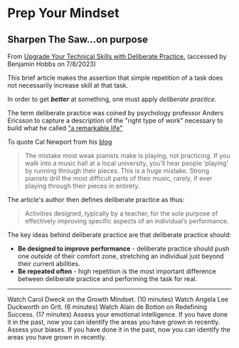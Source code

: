 # Prep Your Mindset

## Sharpen The Saw...on purpose
From [Upgrade Your Technical Skills with Deliberate Practice.](https://web.archive.org/web/20160616225417/http://www.happybearsoftware.com/upgrade-your-technical-skills-with-deliberate-practice) (accessed by Benjamin Hobbs on 7/8/2023)

This brief article makes the assertion that simple repetition of a task does not necessarily increase skill at that task.

In order to get ***better*** at something, one must apply *deliberate practice.*

The term deliberate practice was coined by psychology professor Anders Ericsson to capture a description of the "right type of work" necessary to build what he called ["a remarkable life"]() 

To quote Cal Newport from his [blog](https://calnewport.com/flow-is-the-opiate-of-the-medicore-advice-on-getting-better-from-an-accomplished-piano-player/) 

   > The mistake most weak pianists make is playing, not practicing. If you walk into a music hall at a local university, you’ll hear people ‘playing’ by running through their pieces. This is a huge mistake. Strong pianists drill the most difficult parts of their music, rarely, if ever playing through their pieces in entirety. 

The article's author then defines deliberate practice as thus:

   > Activities designed, typically by a teacher, for the sole purpose of effectively improving specific aspects of an individual’s performance.

The key ideas behind deliberate practice are that deliberate practice should:

* **Be designed to improve performance** - deliberate practice should push one *outside* of their comfort zone, stretching an individual just beyond their current abilities.
* **Be repeated often** - high repetition is the most important difference between deliberate practice and performing the task for real. 
* **








Watch Carol Dweck on the Growth Mindset. (10 minutes)
Watch Angela Lee Duckworth on Grit. (6 minutes)
Watch Alain de Botton on Redefining Success. (17 minutes)
Assess your emotional intelligence. If you have done it in the past, now you can identify the areas you have grown in recently.
Assess your biases. If you have done it in the past, now you can identify the areas you have grown in recently.